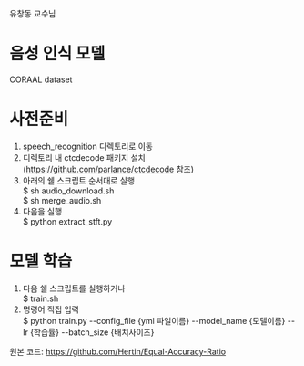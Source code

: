 유창동 교수님

# 음성 인식 모델
CORAAL dataset

# 사전준비
1) speech_recognition 디렉토리로 이동
2) 디렉토리 내 ctcdecode 패키지 설치 (https://github.com/parlance/ctcdecode 참조)
3) 아래의 쉘 스크립트 순서대로 실행 <br/>
$ sh audio_download.sh </br>
$ sh merge_audio.sh
4) 다음을 실행 <br/>
$ python extract_stft.py

# 모델 학습
1) 다음 쉘 스크립트를 실행하거나 <br/>
$ train.sh
2) 명령어 직접 입력 <br/>
$ python train.py --config_file {yml 파일이름} --model_name {모델이름} --lr {학습률} --batch_size {배치사이즈}


원본 코드: https://github.com/Hertin/Equal-Accuracy-Ratio
